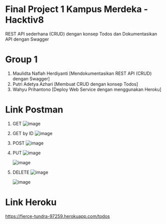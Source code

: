 # Final Project 1 Kampus Merdeka - Hacktiv8 
REST API sederhana (CRUD) dengan konsep Todos dan Dokumentasikan API dengan Swagger

# Group 1
  1. Maulidta Naflah Herdiyanti [Mendokumentasikan REST API (CRUD) dengan Swagger]
  2. Putri Adetya Azhari [Membuat CRUD dengan konsep Todos]
  3. Wahyu Prihantono [Deploy Web Service dengan menggunakan Heroku]
  
# Link Postman
  1. GET
     ![image](https://user-images.githubusercontent.com/112103106/197098614-3e6e4e57-fc68-4ef0-8c3c-1394f96ab318.png)
     
  2. GET by ID
     ![image](https://user-images.githubusercontent.com/112103106/197098692-b34d00f2-c8a4-4bc0-96ac-2a411f3226e0.png)
     
  3. POST
     ![image](https://user-images.githubusercontent.com/112103106/197098822-8be87bd7-28c2-4306-8115-2c774c88b42d.png)

  4. PUT
     ![image](https://user-images.githubusercontent.com/112103106/197098923-85344207-7f65-4155-bc9b-1cbee10a70d5.png)
     
     ![image](https://user-images.githubusercontent.com/112103106/197099072-3939dcab-f806-4a37-a8bc-c5d711548db8.png)

  5. DELETE
     ![image](https://user-images.githubusercontent.com/112103106/197099154-c6722fd2-3a8a-49fb-9eae-e9b33b3e9cb9.png)
      
     ![image](https://user-images.githubusercontent.com/112103106/197099235-76b543e1-a3a5-430b-a5cf-01cf5c55a321.png)

# Link Heroku
  https://fierce-tundra-97259.herokuapp.com/todos
     
